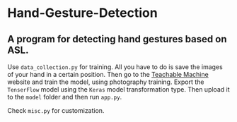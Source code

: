 # Hand-Gesture-Detection
## A program for detecting hand gestures based on ASL.

Use `data_collection.py` for training. All you have to do is save the images of your hand in a certain position. 
Then go to the [Teachable Machine](https://teachablemachine.withgoogle.com) website and train the model, using photography training.
Export the `TenserFlow` model using the `Keras` model transformation type.
Then upload it to the `model` folder and then run `app.py`. 

Check `misc.py` for customization.
